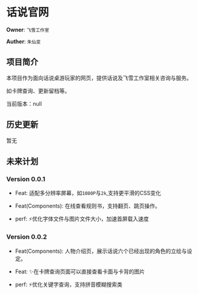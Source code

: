 # 话说官网

**Owner**: `飞雪工作室`

**Auther**: `朱仙变`

## 项目简介

本项目作为面向话说桌游玩家的网页，提供话说及飞雪工作室相关咨询与服务。

如卡牌查询、更新留档等。

当前版本：null

## 历史更新

暂无

## 未来计划

### Version 0.0.1

* Feat: 适配多分辨率屏幕，如`1080P`与`2k`,支持更平滑的CSS变化

* Feat(Components):  在线查看规则书，支持翻页、跳页操作。

* perf:  :zap:优化字体文件与图片文件大小，加速首屏载入速度

### Version 0.0.2

* Feat(Components): 人物介绍页，展示话说六个已经出现的角色的立绘与设定。

* Feat:  :sparkles:在卡牌查询页面可以直接查看卡面与卡背的图片

* perf:  :zap:优化关键字查询，支持拼音模糊搜索类